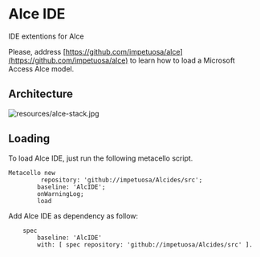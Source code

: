 # Alce IDE
IDE extentions for Alce

Please, address [https://github.com/impetuosa/alce](https://github.com/impetuosa/alce) to learn how to load a Microsoft Access Alce model. 


## Architecture 

![resources/alce-stack.jpg](resources/alce-stack.jpg)


## Loading 

To load Alce IDE, just run the following metacello script. 

```smalltalk
Metacello new
    	 repository: 'github://impetuosa/Alcides/src';
    	baseline: 'AlcIDE';
    	onWarningLog;
    	load
```


Add Alce IDE as dependency as follow:
```smalltalk
	spec
		baseline: 'AlcIDE'
		with: [ spec repository: 'github://impetuosa/Alcides/src' ].

```


